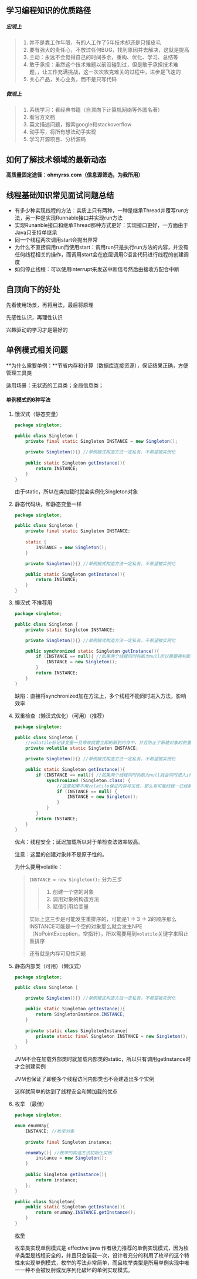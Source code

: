 ## 学习编程知识的优质路径

##### 宏观上

> 1. 并不是靠工作年限，有的人工作了5年技术却还是只懂皮毛
> 2. 要有强大的责任心，不放过任何BUG，找到原因并去解决，这就是提高
> 3. 主动：永远不会觉得自己的时间多余，重构、优化、学习、总结等
> 4. 敢于承担：虽然这个技术难题以前没碰到过，但是敢于承担技术难题，，让工作充满挑战，这一次次攻克难关的过程中，进步是飞速的
> 5. 关心产品，关心业务，而不是只写代码

##### 微观上

> 1. 系统学习：看经典书籍（自顶向下计算机网络等外国名著）
> 2. 看官方文档
> 3. 英文描述问题，搜索google和stackoverflow
> 4. 动手写，将所有想法动手实现
> 5. 学习开源项目、分析源码

## 如何了解技术领域的最新动态

**高质量固定途径：ohmyrss.com（信息源筛选，为我所用）**

## 线程基础知识常见面试问题总结

- 有多少种实现线程的方法：实质上只有两种，一种是继承Thread并覆写run方法，另一种是实现Runnable接口并实现run方法
- 实现Runanble接口和继承Thread那种方式更好：实现接口更好，一方面由于Java只支持单继承
- 同一个线程两次调用start会抛出异常
- 为什么不直接调用run而使用start：调用run只是执行run方法的内容，并没有任何线程相关的操作，而调用start会在底层调用C语言代码进行线程的创建调度
- 如何停止线程：可以使用interrupt来发送中断信号然后由接收方配合中断

## 自顶向下的好处

先看使用场景，再将用法，最后将原理

先感性认识，再理性认识

兴趣驱动的学习才是最好的

## 单例模式相关问题

**为什么需要单例：**节省内存和计算（数据库连接资源），保证结果正确，方便管理工具类

适用场景：无状态的工具类；全局信息类；

#### 单例模式的6种写法

1. 饿汉式（静态变量）

   ```java
   package singleton;
   
   public class Singleton {
       private final static Singleton INSTANCE = new Singleton();
       
       private Singleton(){} //单例模式构造方法一定私有，不希望被实例化
       
       public static Singleton getInstance(){
           return INSTANCE;
       }
   }
   ```

   由于static，所以在类加载时就会实例化Singleton对象

2. 静态代码块，和静态变量一样

   ```java
   package singleton;
   
   public class Singleton {
       private final static Singleton INSTANCE;
       
       static {
           INSTANCE = new Singleton();
       }
   
       private Singleton(){} //单例模式构造方法一定私有，不希望被实例化
   
       public static Singleton getInstance(){
           return INSTANCE;
       }
   }
   
   ```

3. 懒汉式  不推荐用

      ```java
      package singleton;
      
      public class Singleton {
          private static Singleton INSTANCE;
      
          private Singleton(){} //单例模式构造方法一定私有，不希望被实例化
      
          public synchronized static Singleton getInstance(){
              if (INSTANCE == null){ //如果两个线程同时判断为null所以需要再判断一次
                  INSTANCE = new Singleton();
              }
              return INSTANCE;
          }
      }
      
      ```

      缺陷：直接将synchronized加在方法上，多个线程不能同时进入方法，影响效率

4. 双重检查（懒汉式优化）（可用）（推荐）

      ```java
      package singleton;
      
      public class Singleton {
          //volatile标记该变量一旦修改就要立即刷新到内存中，并且防止了新建对象时的重排序问题
          private volatile static Singleton INSTANCE;
      
          private Singleton(){} //单例模式构造方法一定私有，不希望被实例化
      
          public static Singleton getInstance(){
              if (INSTANCE == null){ //如果两个线程同时判断为null就会同时进入if体，所以需要在里面再判断一次
                  synchronized (Singleton.class) {
                      //这里如果不用volatile保证内存可见性，那么有可能线程一已经新建对象了但是线程二并没有看到，所以又判断的为null又进去新建了一个实例
                      if (INSTANCE == null) {
                          INSTANCE = new Singleton();
                      }
                  }
              }
              return INSTANCE;
          }
      }
      ```

      优点：线程安全；延迟加载所以对于单检查法效率较高。

      注意：这里的创建对象并不是原子性的。

      为什么要用volatile：

      > `INSTANCE = new Singleton();` 分为三步
      >
      > > 1. 创建一个空的对象
      > > 2. 调用对象的构造方法
      > > 3. 赋值引用给变量
      >
      > 实际上这三步是可能发生重排序的，可能是1 -> 3 -> 2的顺序那么INSTANCE可能是一个空的对象那么就会发生NPE（NoPointException，空指针），所以需要用到`volatile`关键字来阻止重排序
      >
      > 还有就是内存可见性问题

5. 静态内部类（可用）（懒汉式）

   ```java
   package singleton;
   
   public class Singleton {
   
       private Singleton(){} //单例模式构造方法一定私有，不希望被实例化
   
       public static Singleton getInstance(){
           return SingletonInstance.INSTANCE;
       }
       
       private static class SingletonInstance{
           private static final Singleton INSTANCE = new Singleton();
       }
   }
   ```

   JVM不会在加载外部类时就加载内部类的static，所以只有调用getInstance时才会创建实例

   JVM也保证了即便多个线程访问内部类也不会建造出多个实例

   这样就简单的达到了线程安全和懒加载的优点

6. 枚举 （最佳）

   ```java
   package singleton;
   
   enum enumWay{
       INSTANCE; //枚举对象
       
       private final Singleton instance;
   
       enumWay(){ //枚举的构造方法初始化实例
           instance = new Singleton();
       }
       
       public Singleton getInstance(){
           return instance;
       };
   }
   
   public class Singleton{
       public static Singleton getInstance(){
           return enumWay.INSTANCE.getInstance();
       }
   }
   ```

   [枚举](../java/枚举)

   枚举类实现单例模式是 effective java 作者极力推荐的单例实现模式，因为枚举类型是线程安全的，并且只会装载一次，设计者充分的利用了枚举的这个特性来实现单例模式，枚举的写法非常简单，而且枚举类型是所用单例实现中唯一一种不会被反射或反序列化破坏的单例实现模式。

